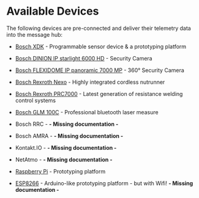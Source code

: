 # Available Devices

The following devices are pre-connected and deliver their telemetry data into the message hub:

- [Bosch XDK](BCX17_Bosch_XDK110.md) - Programmable sensor device & a prototyping platform
- [Bosch DINION IP starlight 6000 HD](BCX17_Bosch_DINION_IP_starlight_6000_HD.md) - Security Camera
- [Bosch FLEXIDOME IP panoramic 7000 MP](BCX17_Bosch_FLEXIDOME_IP_panoramic_7000_MP.md) - 360° Security Camera 
- [Bosch Rexroth Nexo](BCX17_Bosch_Nexo.md) - Highly integrated cordless nutrunner
- [Bosch Rexroth PRC7000](BCX17_Bosch_PRC7000.md) - Latest generation of resistance welding control systems
- [Bosch GLM 100C](BCX_Bosch_GLM100C.md) - Professional bluetooth laser measure
- Bosch RRC - **- Missing documentation -**
- Bosch AMRA - **- Missing documentation -**

- Kontakt.IO - **- Missing documentation -**
- NetAtmo - **- Missing documentation -**


- [Raspberry Pi](Raspberry_Pi/) - Prototyping platform 
- [ESP8266](esp8266/) - Arduino-like prototyping platform - but with Wifi! **- Missing documentation -**
